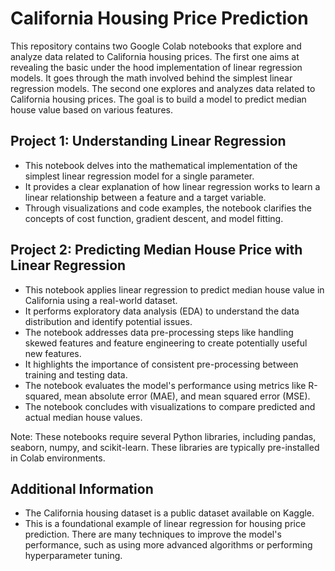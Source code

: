 # California Housing Price Prediction

This repository contains two Google Colab notebooks that explore and analyze data related to California housing prices. The first one aims at revealing the basic under the hood implementation of linear regression models. It goes through the math involved behind the simplest linear regression models. The second one explores and analyzes data related to California housing prices. The goal is to build a model to predict median house value based on various features.

## Project 1: Understanding Linear Regression

- This notebook delves into the mathematical implementation of the simplest linear regression model for a single parameter.
- It provides a clear explanation of how linear regression works to learn a linear relationship between a feature and a target variable.
- Through visualizations and code examples, the notebook clarifies the concepts of cost function, gradient descent, and model fitting.

## Project 2: Predicting Median House Price with Linear Regression

- This notebook applies linear regression to predict median house value in California using a real-world dataset.
- It performs exploratory data analysis (EDA) to understand the data distribution and identify potential issues.
- The notebook addresses data pre-processing steps like handling skewed features and feature engineering to create potentially useful new features.
- It highlights the importance of consistent pre-processing between training and testing data.
- The notebook evaluates the model's performance using metrics like R-squared, mean absolute error (MAE), and mean squared error (MSE).
- The notebook concludes with visualizations to compare predicted and actual median house values.

Note: These notebooks require several Python libraries, including pandas, seaborn, numpy, and scikit-learn. These libraries are typically pre-installed in Colab environments.

## Additional Information

- The California housing dataset is a public dataset available on Kaggle.
- This is a foundational example of linear regression for housing price prediction. There are many techniques to improve the model's performance, such as using more advanced algorithms or performing hyperparameter tuning.
